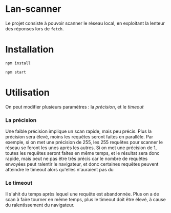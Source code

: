 # Lan-scanner

Le projet consiste à pouvoir scanner le réseau local, en exploitant la lenteur des réponses lors de `fetch`.

# Installation

`npm install`

`npm start`

# Utilisation

On peut modifier plusieurs paramètres : la *précision*, et le *timeout*

### La précision

Une faible précision implique un scan rapide, mais peu précis. Plus la précision sera élevé, moins les requêtes seront faites en parallèle.
Par exemple, si on met une précision de 255, les 255 requêtes pour scanner le réseau se feront les unes après les autres.
Si on met une précision de 1, toutes les requêtes seront faites en même temps, et le résultat sera donc rapide, mais peut ne pas être très précis car le nombre de requêtes envoyées peut ralentir le navigateur, et donc certaines requêtes peuvent atteindre le timeout alors qu'elles n'auraient pas du

### Le timeout

Il s'ahit du temps après lequel une requête est abandonnée. Plus on a de scan à faire tourner en même temps, plus le timeout doit être élevé, à cause du ralentissement du navigateur.
